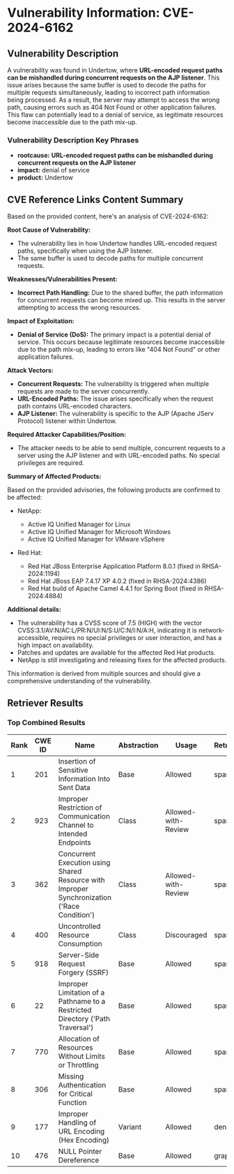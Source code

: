 # Vulnerability Information: CVE-2024-6162

## Vulnerability Description
A vulnerability was found in Undertow, where **URL-encoded request paths can be mishandled during concurrent requests on the AJP listener**. This issue arises because the same buffer is used to decode the paths for multiple requests simultaneously, leading to incorrect path information being processed. As a result, the server may attempt to access the wrong path, causing errors such as 404 Not Found or other application failures. This flaw can potentially lead to a denial of service, as legitimate resources become inaccessible due to the path mix-up.

### Vulnerability Description Key Phrases
- **rootcause:** **URL-encoded request paths can be mishandled during concurrent requests on the AJP listener**
- **impact:** denial of service
- **product:** Undertow

## CVE Reference Links Content Summary
Based on the provided content, here's an analysis of CVE-2024-6162:

**Root Cause of Vulnerability:**

- The vulnerability lies in how Undertow handles URL-encoded request paths, specifically when using the AJP listener.
- The same buffer is used to decode paths for multiple concurrent requests.

**Weaknesses/Vulnerabilities Present:**

- **Incorrect Path Handling:** Due to the shared buffer, the path information for concurrent requests can become mixed up. This results in the server attempting to access the wrong resources.

**Impact of Exploitation:**

- **Denial of Service (DoS):**  The primary impact is a potential denial of service. This occurs because legitimate resources become inaccessible due to the path mix-up, leading to errors like "404 Not Found" or other application failures.

**Attack Vectors:**

- **Concurrent Requests:** The vulnerability is triggered when multiple requests are made to the server concurrently.
- **URL-Encoded Paths:** The issue arises specifically when the request path contains URL-encoded characters.
- **AJP Listener:** The vulnerability is specific to the AJP (Apache JServ Protocol) listener within Undertow.

**Required Attacker Capabilities/Position:**

- The attacker needs to be able to send multiple, concurrent requests to a server using the AJP listener and with URL-encoded paths.  No special privileges are required.

**Summary of Affected Products:**

Based on the provided advisories, the following products are confirmed to be affected:

-   NetApp:
    *   Active IQ Unified Manager for Linux
    *   Active IQ Unified Manager for Microsoft Windows
    *   Active IQ Unified Manager for VMware vSphere

-   Red Hat:
    *   Red Hat JBoss Enterprise Application Platform 8.0.1 (fixed in RHSA-2024:1194)
	*   Red Hat JBoss EAP 7.4.17 XP 4.0.2 (fixed in RHSA-2024:4386)
    *   Red Hat build of Apache Camel 4.4.1 for Spring Boot (fixed in RHSA-2024:4884)

**Additional details:**

- The vulnerability has a CVSS score of 7.5 (HIGH) with the vector CVSS:3.1/AV:N/AC:L/PR:N/UI:N/S:U/C:N/I:N/A:H, indicating it is network-accessible, requires no special privileges or user interaction, and has a high impact on availability.
- Patches and updates are available for the affected Red Hat products.
- NetApp is still investigating and releasing fixes for the affected products.

This information is derived from multiple sources and should give a comprehensive understanding of the vulnerability.

## Retriever Results

### Top Combined Results

| Rank | CWE ID | Name | Abstraction | Usage  | Retrievers | Individual Scores |
|------|--------|------|-------------|-------|------------|-------------------|
| 1 | 201 | Insertion of Sensitive Information Into Sent Data | Base | Allowed | sparse | 0.559 |
| 2 | 923 | Improper Restriction of Communication Channel to Intended Endpoints | Class | Allowed-with-Review | sparse | 0.538 |
| 3 | 362 | Concurrent Execution using Shared Resource with Improper Synchronization ('Race Condition') | Class | Allowed-with-Review | sparse | 0.520 |
| 4 | 400 | Uncontrolled Resource Consumption | Class | Discouraged | sparse | 0.519 |
| 5 | 918 | Server-Side Request Forgery (SSRF) | Base | Allowed | sparse | 0.506 |
| 6 | 22 | Improper Limitation of a Pathname to a Restricted Directory ('Path Traversal') | Base | Allowed | sparse | 0.504 |
| 7 | 770 | Allocation of Resources Without Limits or Throttling | Base | Allowed | sparse | 0.504 |
| 8 | 306 | Missing Authentication for Critical Function | Base | Allowed | sparse | 0.497 |
| 9 | 177 | Improper Handling of URL Encoding (Hex Encoding) | Variant | Allowed | dense | 0.565 |
| 10 | 476 | NULL Pointer Dereference | Base | Allowed | graph | 0.002 |

